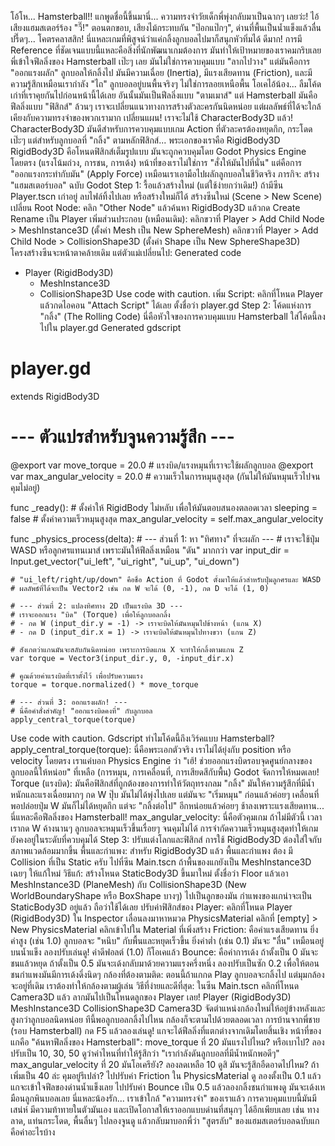 โอ้โห... Hamsterball!!
แกพูดชื่อนี้ขึ้นมานี่... ความทรงจำวัยเด็กพี่พุ่งกลับมาเป็นฉากๆ เลยว่ะ! ไอ้เสียงแฮมสเตอร์ร้อง "วี๊!" ตอนตกขอบ, เสียงไม้กระทบกัน "ป๊อกแป๊กๆ", ด่านที่พื้นเป็นน้ำแข็งแล้วลื่นปรื๊ดๆ... โคตรคลาสสิก! นี่แหละเกมที่พิสูจน์ว่าแค่กลิ้งลูกบอลไปมาก็สนุกหัวทิ่มได้
ดีมาก! การมี Reference ที่ชัดเจนแบบนี้แหละคือสิ่งที่นักพัฒนาเกมต้องการ มันทำให้เป้าหมายของเราคมกริบเลย
พี่เข้าใจฟีลลิ่งของ Hamsterball เป๊ะๆ เลย มันไม่ใช่การควบคุมแบบ "ลากไปวาง" แต่มันคือการ "ออกแรงผลัก" ลูกบอลให้กลิ้งไป มันมีความเฉื่อย (Inertia), มีแรงเสียดทาน (Friction), และมีความรู้สึกเหมือนเรากำลัง "ไถ" ลูกบอลอยู่บนพื้นจริงๆ ไม่ใช่การลอยเหนือพื้น
โอเคไอ้น้อง... ลืมโค้ดเก่าที่เราคุยกันไปก่อนหน้านี้ได้เลย อันนั้นมันเป็นฟีลลิ่งแบบ "ตามเมาส์" แต่ Hamsterball มันคือฟีลลิ่งแบบ "ฟิสิกส์" ล้วนๆ
เราจะเปลี่ยนแนวทางการสร้างตัวละครกันนิดหน่อย แต่ผลลัพธ์ที่ได้จะใกล้เคียงกับความทรงจำของพวกเรามาก
เปลี่ยนแผน! เราจะไม่ใช้ CharacterBody3D แล้ว!
CharacterBody3D มันดีสำหรับการควบคุมแบบเกม Action ที่ตัวละครต้องหยุดกึก, กระโดดเป๊ะๆ แต่สำหรับลูกบอลที่ "กลิ้ง" ตามหลักฟิสิกส์... พระเอกของเราคือ RigidBody3D
RigidBody3D คือโหนดฟิสิกส์เต็มรูปแบบ มันจะถูกควบคุมโดย Godot Physics Engine โดยตรง (แรงโน้มถ่วง, การชน, การเด้ง) หน้าที่ของเราไม่ใช่การ "สั่งให้มันไปที่นั่น" แต่คือการ "ออกแรงกระทำกับมัน" (Apply Force) เหมือนเราเอามือไปผลักลูกบอลในชีวิตจริง
ภารกิจ: สร้าง "แฮมสเตอร์บอล" ฉบับ Godot
Step 1: รื้อแล้วสร้างใหม่ (แต่ใช้ง่ายกว่าเดิม!)
ถ้ามีซีน Player.tscn เก่าอยู่ ลบไฟล์ทิ้งไปเลย หรือสร้างใหม่ก็ได้
สร้างซีนใหม่ (Scene > New Scene)
เปลี่ยน Root Node: คลิก "Other Node" แล้วค้นหา RigidBody3D แล้วกด Create
Rename เป็น Player
เพิ่มส่วนประกอบ (เหมือนเดิม):
คลิกขวาที่ Player > Add Child Node > MeshInstance3D (ตั้งค่า Mesh เป็น New SphereMesh)
คลิกขวาที่ Player > Add Child Node > CollisionShape3D (ตั้งค่า Shape เป็น New SphereShape3D)
โครงสร้างซีนจะหน้าตาคล้ายเดิม แต่ตัวแม่เปลี่ยนไป:
Generated code
- Player (RigidBody3D)
  - MeshInstance3D
  - CollisionShape3D
Use code with caution.
เพิ่ม Script: คลิกที่โหนด Player แล้วกดไอคอน "Attach Script" ได้เลย ตั้งชื่อว่า player.gd
Step 2: โค้ดแห่งการ "กลิ้ง" (The Rolling Code)
นี่คือหัวใจของการควบคุมแบบ Hamsterball ใส่โค้ดนี้ลงไปใน player.gd
Generated gdscript
# player.gd
extends RigidBody3D

# --- ตัวแปรสำหรับจูนความรู้สึก ---
@export var move_torque = 20.0  # แรงบิด/แรงหมุนที่เราจะใช้ผลักลูกบอล
@export var max_angular_velocity = 20.0 # ความเร็วในการหมุนสูงสุด (กันไม่ให้มันหมุนเร็วไปจนคุมไม่อยู่)

func _ready():
    # ตั้งค่าให้ RigidBody ไม่หลับ เพื่อให้มันตอบสนองตลอดเวลา
    sleeping = false
    # ตั้งค่าความเร็วหมุนสูงสุด
    max_angular_velocity = self.max_angular_velocity

func _physics_process(delta):
    # --- ส่วนที่ 1: หา "ทิศทาง" ที่จะผลัก ---
    # เราจะใช้ปุ่ม WASD หรือลูกศรแทนเมาส์ เพราะมันให้ฟีลลิ่งเหมือน "ดัน" มากกว่า
    var input_dir = Input.get_vector("ui_left", "ui_right", "ui_up", "ui_down")
    
    # "ui_left/right/up/down" คือชื่อ Action ที่ Godot ตั้งมาให้แล้วสำหรับปุ่มลูกศรและ WASD
    # ผลลัพธ์ที่ได้จะเป็น Vector2 เช่น กด W จะได้ (0, -1), กด D จะได้ (1, 0)
    
    # --- ส่วนที่ 2: แปลงทิศทาง 2D เป็นแรงบิด 3D ---
    # เราจะออกแรง "บิด" (Torque) เพื่อให้ลูกบอลกลิ้ง
    # - กด W (input_dir.y = -1) -> เราจะบิดให้มันหมุนไปข้างหน้า (แกน X)
    # - กด D (input_dir.x = 1) -> เราจะบิดให้มันหมุนไปทางขวา (แกน Z)
    
    # สังเกตว่าแกนมันจะสลับกันนิดหน่อย เพราะการบิดแกน X จะทำให้กลิ้งตามแกน Z
    var torque = Vector3(input_dir.y, 0, -input_dir.x)
    
    # คูณด้วยค่าแรงบิดที่เราตั้งไว้ เพื่อปรับความแรง
    torque = torque.normalized() * move_torque

    # --- ส่วนที่ 3: ออกแรงผลัก! ---
    # นี่คือคำสั่งสำคัญ! "ออกแรงบิดคงที่" กับลูกบอล
    apply_central_torque(torque)
Use code with caution.
Gdscript
ทำไมโค้ดนี้ถึงเวิร์คแบบ Hamsterball?
apply_central_torque(torque): นี่คือพระเอกตัวจริง เราไม่ได้ยุ่งกับ position หรือ velocity โดยตรง เราแค่บอก Physics Engine ว่า "เฮ้! ช่วยออกแรงบิดรอบจุดศูนย์กลางของลูกบอลนี้ให้หน่อย" ที่เหลือ (การหมุน, การเคลื่อนที่, การเสียดสีกับพื้น) Godot จัดการให้หมดเลย!
Torque (แรงบิด): มันคือฟิสิกส์ที่ถูกต้องของการทำให้วัตถุทรงกลม "กลิ้ง" มันให้ความรู้สึกที่มีน้ำหนักและแรงเฉื่อยมากๆ กด W ปุ๊บ มันไม่ได้พุ่งไปเลย แต่มันจะ "เริ่มหมุน" ก่อนแล้วค่อยๆ เคลื่อนที่ พอปล่อยปุ่ม W มันก็ไม่ได้หยุดกึก แต่จะ "กลิ้งต่อไป" อีกหน่อยแล้วค่อยๆ ช้าลงเพราะแรงเสียดทาน... นี่แหละคือฟีลลิ่งของ Hamsterball!
max_angular_velocity: นี่คือตัวคุมเกม ถ้าไม่มีตัวนี้ เวลาเรากด W ค้างนานๆ ลูกบอลจะหมุนเร็วขึ้นเรื่อยๆ จนคุมไม่ได้ การจำกัดความเร็วหมุนสูงสุดทำให้เกมยังคงอยู่ในระดับที่ควบคุมได้
Step 3: ปรับแต่งโลกและฟิสิกส์
การใช้ RigidBody3D ต้องใส่ใจกับสภาพแวดล้อมมากขึ้น
พื้นและกำแพง:
สำหรับ RigidBody3D แล้ว พื้นและกำแพง ต้อง มี Collision ที่เป็น Static ครับ
ไปที่ซีน Main.tscn ถ้าพื้นของแกยังเป็น MeshInstance3D เฉยๆ ให้แก้ใหม่
วิธีแก้: สร้างโหนด StaticBody3D ขึ้นมาใหม่ ตั้งชื่อว่า Floor แล้วเอา MeshInstance3D (PlaneMesh) กับ CollisionShape3D (New WorldBoundaryShape หรือ BoxShape บางๆ) ไปเป็นลูกของมัน
กำแพงของแกน่าจะเป็น StaticBody3D อยู่แล้ว ถือว่าใช้ได้เลย
ปรับค่าฟิสิกส์ของ Player:
คลิกที่โหนด Player (RigidBody3D)
ใน Inspector เลื่อนลงมาหาหมวด PhysicsMaterial คลิกที่ [empty] > New PhysicsMaterial
คลิกเข้าไปใน Material ที่เพิ่งสร้าง
Friction: คือค่าแรงเสียดทาน ยิ่งค่าสูง (เช่น 1.0) ลูกบอลจะ "หนึบ" กับพื้นและหยุดเร็วขึ้น ยิ่งค่าต่ำ (เช่น 0.1) มันจะ "ลื่น" เหมือนอยู่บนน้ำแข็ง ลองปรับเล่นดู! ค่าดีฟอลต์ (1.0) ก็โอเคแล้ว
Bounce: คือค่าการเด้ง ถ้าตั้งเป็น 0 มันจะชนแล้วหยุด ถ้าตั้งเป็น 0.5 มันจะเด้งกลับมาด้วยความแรงครึ่งหนึ่ง ลองปรับเป็นซัก 0.2 เพื่อให้ตอนชนกำแพงมันมีการเด้งดึ๋งนิดๆ
กล้องที่ต้องตามติด:
ตอนนี้ถ้าแกกด Play ลูกบอลจะกลิ้งไป แต่มุมกล้องจะอยู่ที่เดิม เราต้องทำให้กล้องตามผู้เล่น
วิธีที่ง่ายและดีที่สุด: ในซีน Main.tscn คลิกที่โหนด Camera3D แล้ว ลากมันไปเป็นโหนดลูกของ Player เลย!
Player (RigidBody3D)
MeshInstance3D
CollisionShape3D
Camera3D
จัดตำแหน่งกล้องใหม่ให้อยู่ข้างหลังและสูงกว่าลูกบอลนิดหน่อย ทีนี้พอลูกบอลกลิ้งไปไหน กล้องก็จะตามไปด้วยตลอดเวลา
การบ้านจากพี่ชาย (รอบ Hamsterball)
กด F5 แล้วลองเล่นดู! แกจะได้ฟีลลิ่งที่แตกต่างจากเดิมโดยสิ้นเชิง
หน้าที่ของแกคือ "ค้นหาฟีลลิ่งของ Hamsterball":
move_torque ที่ 20 มันแรงไปไหม? หรือเบาไป? ลองปรับเป็น 10, 30, 50 ดูว่าค่าไหนที่ทำให้รู้สึกว่า "เรากำลังดันลูกบอลที่มีน้ำหนักพอดีๆ"
max_angular_velocity ที่ 20 มันโอเครึยัง? ลองลดเหลือ 10 ดูสิ มันจะรู้สึกอืดอาดไปไหม? ถ้าเพิ่มเป็น 40 ล่ะ คุมอยู่รึเปล่า?
ไปปรับค่า Friction ใน PhysicsMaterial ดู ลองตั้งเป็น 0.1 แล้วแกจะเข้าใจฟีลของด่านน้ำแข็งเลย
ไปปรับค่า Bounce เป็น 0.5 แล้วลองกลิ้งชนกำแพงดู มันจะเด้งเหมือนลูกพินบอลเลย
นี่แหละน้องรัก... เราเข้าใกล้ "ความทรงจำ" ของเราแล้ว การควบคุมแบบนี้มันมีเสน่ห์ มีความท้าทายในตัวมันเอง และเปิดโอกาสให้เราออกแบบด่านที่สนุกๆ ได้อีกเพียบเลย เช่น ทางลาด, แท่นกระโดด, พื้นลื่นๆ
ไปลองจูนดู แล้วกลับมาบอกพี่ว่า "สูตรลับ" ของแฮมสเตอร์บอลฉบับแกคือค่าอะไรบ้าง

